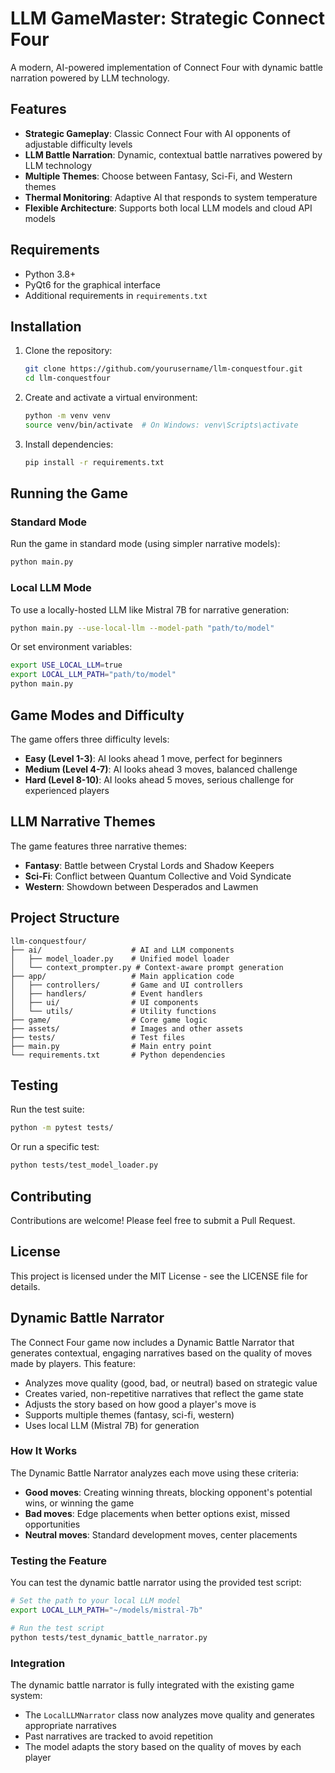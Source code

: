 # LLM GameMaster: Strategic Connect Four

A modern, AI-powered implementation of Connect Four with dynamic battle narration powered by LLM technology.

## Features

- **Strategic Gameplay**: Classic Connect Four with AI opponents of adjustable difficulty levels
- **LLM Battle Narration**: Dynamic, contextual battle narratives powered by LLM technology
- **Multiple Themes**: Choose between Fantasy, Sci-Fi, and Western themes
- **Thermal Monitoring**: Adaptive AI that responds to system temperature
- **Flexible Architecture**: Supports both local LLM models and cloud API models

## Requirements

- Python 3.8+
- PyQt6 for the graphical interface
- Additional requirements in `requirements.txt`

## Installation

1. Clone the repository:
   ```bash
   git clone https://github.com/yourusername/llm-conquestfour.git
   cd llm-conquestfour
   ```

2. Create and activate a virtual environment:
   ```bash
   python -m venv venv
   source venv/bin/activate  # On Windows: venv\Scripts\activate
   ```

3. Install dependencies:
   ```bash
   pip install -r requirements.txt
   ```

## Running the Game

### Standard Mode

Run the game in standard mode (using simpler narrative models):

```bash
python main.py
```

### Local LLM Mode

To use a locally-hosted LLM like Mistral 7B for narrative generation:

```bash
python main.py --use-local-llm --model-path "path/to/model"
```

Or set environment variables:

```bash
export USE_LOCAL_LLM=true
export LOCAL_LLM_PATH="path/to/model"
python main.py
```

## Game Modes and Difficulty

The game offers three difficulty levels:

- **Easy (Level 1-3)**: AI looks ahead 1 move, perfect for beginners
- **Medium (Level 4-7)**: AI looks ahead 3 moves, balanced challenge
- **Hard (Level 8-10)**: AI looks ahead 5 moves, serious challenge for experienced players

## LLM Narrative Themes

The game features three narrative themes:

- **Fantasy**: Battle between Crystal Lords and Shadow Keepers
- **Sci-Fi**: Conflict between Quantum Collective and Void Syndicate
- **Western**: Showdown between Desperados and Lawmen

## Project Structure

```
llm-conquestfour/
├── ai/                    # AI and LLM components
│   ├── model_loader.py    # Unified model loader
│   └── context_prompter.py # Context-aware prompt generation
├── app/                   # Main application code
│   ├── controllers/       # Game and UI controllers
│   ├── handlers/          # Event handlers
│   ├── ui/                # UI components
│   └── utils/             # Utility functions
├── game/                  # Core game logic
├── assets/                # Images and other assets
├── tests/                 # Test files
├── main.py                # Main entry point
└── requirements.txt       # Python dependencies
```

## Testing

Run the test suite:

```bash
python -m pytest tests/
```

Or run a specific test:

```bash
python tests/test_model_loader.py
```

## Contributing

Contributions are welcome! Please feel free to submit a Pull Request.

## License

This project is licensed under the MIT License - see the LICENSE file for details.

## Dynamic Battle Narrator

The Connect Four game now includes a Dynamic Battle Narrator that generates contextual, engaging narratives based on the quality of moves made by players. This feature:

- Analyzes move quality (good, bad, or neutral) based on strategic value
- Creates varied, non-repetitive narratives that reflect the game state
- Adjusts the story based on how good a player's move is
- Supports multiple themes (fantasy, sci-fi, western)
- Uses local LLM (Mistral 7B) for generation

### How It Works

The Dynamic Battle Narrator analyzes each move using these criteria:
- **Good moves**: Creating winning threats, blocking opponent's potential wins, or winning the game
- **Bad moves**: Edge placements when better options exist, missed opportunities
- **Neutral moves**: Standard development moves, center placements

### Testing the Feature

You can test the dynamic battle narrator using the provided test script:

```bash
# Set the path to your local LLM model
export LOCAL_LLM_PATH="~/models/mistral-7b"

# Run the test script
python tests/test_dynamic_battle_narrator.py
```

### Integration

The dynamic battle narrator is fully integrated with the existing game system:
- The `LocalLLMNarrator` class now analyzes move quality and generates appropriate narratives
- Past narratives are tracked to avoid repetition
- The model adapts the story based on the quality of moves by each player
